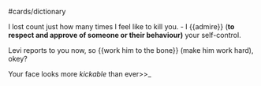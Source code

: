 #cards/dictionary

I lost count just how many times I feel like to kill you. - I {{admire}} (**to respect and approve of someone or their behaviour)** your self-control. <!--SR:!2024-02-06,7,255-->

Levi reports to you now, so {{work him to the bone}} (make him work hard), okey? <!--SR:!2024-02-16,18,252-->

Your face looks more  _kickable_  than ever>>_ <!--SR:!2024-03-01,37,290-->